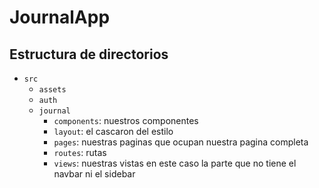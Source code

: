 # JournalApp

## Estructura de directorios

- `src`
  - `assets`
  - `auth`
  - `journal`
    - `components`: nuestros componentes
    - `layout`: el cascaron del estilo
    - `pages`: nuestras paginas que ocupan nuestra pagina completa
    - `routes`: rutas
    - `views`: nuestras vistas en este caso la parte que no tiene el navbar ni el sidebar
